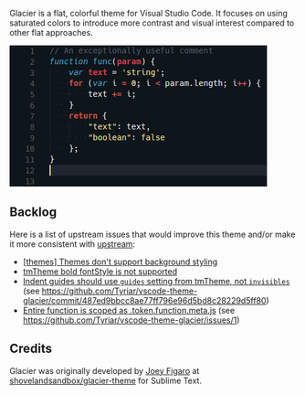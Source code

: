 Glacier is a flat, colorful theme for Visual Studio Code. It focuses on using saturated colors to introduce more contrast and visual interest compared to other flat approaches.

![Visual Studio Code Glacier theme preview](images/preview.png)

## Backlog

Here is a list of upstream issues that would improve this theme and/or make it more consistent with [upstream](https://github.com/shovelandsandbox/glacier-theme):

- [[themes] Themes don't support background styling](https://github.com/Microsoft/vscode/issues/3429)
- [tmTheme bold fontStyle is not supported](https://github.com/Microsoft/vscode/issues/10623)
- [Indent guides should use `guides` setting from tmTheme, not `invisibles`](https://github.com/Microsoft/vscode/issues/10624) (see https://github.com/Tyriar/vscode-theme-glacier/commit/487ed9bbcc8ae77ff796e96d5bd8c28229d5ff80)
- [Entire function is scoped as .token.function.meta.js](https://github.com/Microsoft/TypeScript-TmLanguage/issues/208#issuecomment-240530117) (see https://github.com/Tyriar/vscode-theme-glacier/issues/1)

## Credits

Glacier was originally developed by [Joey Figaro](https://github.com/joeyfigaro) at [shovelandsandbox/glacier-theme](https://github.com/shovelandsandbox/glacier-theme) for Sublime Text.
